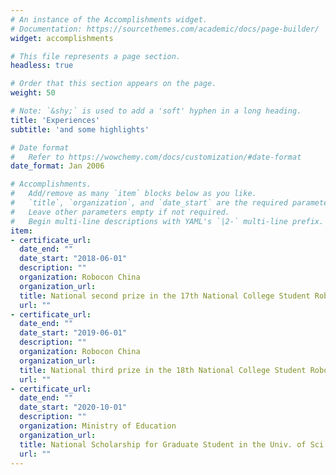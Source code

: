 ```yaml
---
# An instance of the Accomplishments widget.
# Documentation: https://sourcethemes.com/academic/docs/page-builder/
widget: accomplishments

# This file represents a page section.
headless: true

# Order that this section appears on the page.
weight: 50

# Note: `&shy;` is used to add a 'soft' hyphen in a long heading.
title: 'Experiences'
subtitle: 'and some highlights'

# Date format
#   Refer to https://wowchemy.com/docs/customization/#date-format
date_format: Jan 2006

# Accomplishments.
#   Add/remove as many `item` blocks below as you like.
#   `title`, `organization`, and `date_start` are the required parameters.
#   Leave other parameters empty if not required.
#   Begin multi-line descriptions with YAML's `|2-` multi-line prefix.
item:
- certificate_url:
  date_end: ""
  date_start: "2018-06-01"
  description: ""
  organization: Robocon China
  organization_url:
  title: National second prize in the 17th National College Student Robot Competition
  url: ""
- certificate_url:
  date_end: ""
  date_start: "2019-06-01"
  description: ""
  organization: Robocon China
  organization_url:
  title: National third prize in the 18th National College Student Robot Competition
  url: ""
- certificate_url:
  date_end: ""
  date_start: "2020-10-01"
  description: ""
  organization: Ministry of Education
  organization_url:
  title: National Scholarship for Graduate Student in the Univ. of Sci. & Tech. of China
  url: ""
---
```

